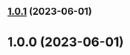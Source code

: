 ## [1.0.1](https://github.com/bolomio/salesforce-authorizer/compare/v1.0.0...v1.0.1) (2023-06-01)

# 1.0.0 (2023-06-01)
